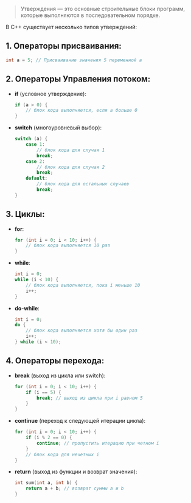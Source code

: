 
>Утверждения — это основные строительные блоки программ, которые выполняются в последовательном порядке.

В C++ существует несколько типов утверждений:

## 1. Операторы присваивания:

   ```cpp
   int a = 5; // Присваивание значения 5 переменной a
   ```

## 2. Операторы Управления потоком:
   - **if** (условное утверждение):

	 ```cpp
     if (a > 0) {
         // блок кода выполняется, если a больше 0
     }
     ```

   - **switch** (многоуровневый выбор):

	 ```cpp
     switch (a) {
         case 1:
             // блок кода для случая 1
             break;
         case 2:
             // блок кода для случая 2
             break;
         default:
             // блок кода для остальных случаев
             break;
     }
     ```

## 3. Циклы:
   - **for**:

	 ```cpp
     for (int i = 0; i < 10; i++) {
         // блок кода выполняется 10 раз
     }
     ```

   - **while**:

	 ```cpp
     int i = 0;
     while (i < 10) {
         // блок кода выполняется, пока i меньше 10
         i++;
     }
     ```

   - **do-while**:

	 ```cpp
     int i = 0;
     do {
         // блок кода выполняется хотя бы один раз
         i++;
     } while (i < 10);
     ```

## 4. Операторы перехода:
   - **break** (выход из цикла или switch):

	 ```cpp
     for (int i = 0; i < 10; i++) {
         if (i == 5) {
             break; // выход из цикла при i равном 5
         }
     }
     ```

   - **continue** (переход к следующей итерации цикла):

	 ```cpp
     for (int i = 0; i < 10; i++) {
         if (i % 2 == 0) {
             continue; // пропустить итерацию при четном i
         }
         // блок кода для нечетных i
     }
     ```

   - **return** (выход из функции и возврат значения):

	 ```cpp
     int sum(int a, int b) {
         return a + b; // возврат суммы a и b
     }
     ```
